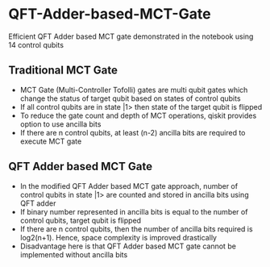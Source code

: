 # QFT-Adder-based-MCT-Gate
Efficient QFT Adder based MCT gate demonstrated in the notebook using 14 control qubits


## Traditional MCT Gate

+ MCT Gate (Multi-Controller Tofolli) gates are multi qubit gates which change the status of target qubit based on states of control qubits
+ If all control qubits are in state |1> then state of the target qubit is flipped
+ To reduce the gate count and depth of MCT operations, qiskit provides option to use ancilla bits
+ If there are n control qubits, at least (n-2) ancilla bits are required to execute MCT gate

## QFT Adder based MCT Gate
+ In the modified QFT Adder based MCT gate approach, number of control qubits in state |1> are counted and stored in ancilla bits using QFT adder
+ If binary number represented in ancilla bits is equal to the number of control qubits, target qubit is flipped
+ If there are n control qubits, then the number of ancilla bits required is log2(n+1). Hence, space complexity is improved drastically
+ Disadvantage here is that QFT Adder based MCT gate cannot be implemented without ancilla bits
